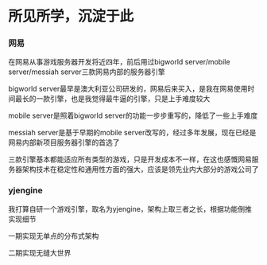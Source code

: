 # 所见所学，沉淀于此

### 网易
在网易从事游戏服务器开发将近四年，前后用过bigworld server/mobile server/messiah server三款网易内部的服务器引擎

bigworld server最早是澳大利亚公司研发的，网易后来买入，是我在网易使用时间最长的一款引擎，也是我觉得最牛逼的引擎，只是上手难度较大

mobile server是照着bigworld server的功能一步步重写的，降低了一些上手难度

messiah server是基于早期的mobile server改写的，经过多年发展，现在已经是网易内部新项目服务器引擎的首选了

三款引擎基本都能适应所有类型的游戏，只是开发成本不一样，在这也感慨网易服务器架构技术在稳定性和通用性方面的强大，应该是领先业内大部分的游戏公司了

### yjengine
我打算自研一个游戏引擎，取名为yjengine，架构上取三者之长，根据功能倒推实现细节

一期实现无单点的分布式架构

二期实现无缝大世界
